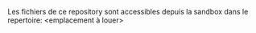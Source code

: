 
Les fichiers de ce repository sont accessibles depuis la sandbox dans le repertoire:
<emplacement à louer> 

